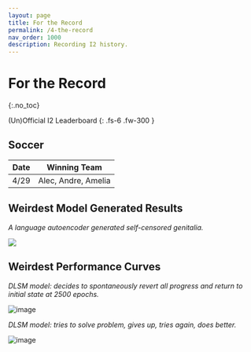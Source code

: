```yaml
---
layout: page
title: For the Record
permalink: /4-the-record
nav_order: 1000
description: Recording I2 history.
---
```


# For the Record
{:.no_toc}

(Un)Official I2 Leaderboard
{: .fs-6 .fw-300 }

## Soccer

| Date | Winning Team |
| --- | --- |
| 4/29 | Alec, Andre, Amelia |

## Weirdest Model Generated Results

*A language autoencoder generated self-censored genitalia.*

![](https://user-images.githubusercontent.com/73039742/164372535-b114c99c-f0d3-4d3c-a31b-f731d68600be.png)

## Weirdest Performance Curves

*DLSM model: decides to spontaneously revert all progress and return to initial state at 2500 epochs.*

![image](https://user-images.githubusercontent.com/73039742/166171579-0d0af259-2264-429f-aea1-cb0cd1b08af1.png)

*DLSM model: tries to solve problem, gives up, tries again, does better.*

![image](https://user-images.githubusercontent.com/73039742/166171636-3a4a8efc-3eab-455e-93d8-dd7cb391925e.png)
